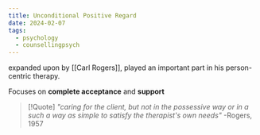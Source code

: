 ```yaml
---
title: Unconditional Positive Regard
date: 2024-02-07
tags:
  - psychology
  - counsellingpsych
---
```

expanded upon by [[Carl Rogers]], played an important part in his person-centric therapy. 

Focuses on **complete acceptance** and **support**

> [!Quote]
>*"caring for the client, but not in the possessive way or in a such a way as simple to satisfy the therapist's own needs"*
> -Rogers, 1957
